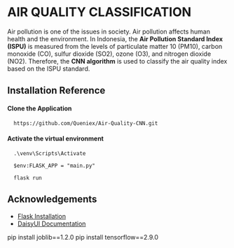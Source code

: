 
# AIR QUALITY CLASSIFICATION

Air pollution is one of the issues in society. Air pollution affects human health and the environment. In Indonesia, the **Air Pollution Standard Index (ISPU)** is measured from the levels of particulate matter 10 (PM10), carbon monoxide (CO), sulfur dioxide (SO2), ozone (O3), and nitrogen dioxide (NO2). Therefore, the **CNN algorithm** is used to classify the air quality index based on the ISPU standard.

## Installation Reference

#### Clone the Application

```http
  https://github.com/Queniex/Air-Quality-CNN.git
```

#### Activate the virtual environment

```http
  .\venv\Scripts\Activate
```

```http
  $env:FLASK_APP = "main.py"
```

```http
  flask run
```

## Acknowledgements

 - [Flask Installation](https://flask.palletsprojects.com/en/3.0.x/installation/)
 - [DaisyUI Documentation](https://daisyui.com/)


pip install joblib==1.2.0
pip install tensorflow==2.9.0